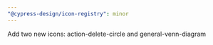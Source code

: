 ```yaml
---
"@cypress-design/icon-registry": minor
---
```


Add two new icons: action-delete-circle and general-venn-diagram
